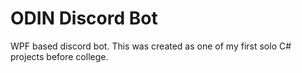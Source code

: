 # ODIN Discord Bot
 WPF based discord bot.
 This was created as one of my first solo C# projects before college.
